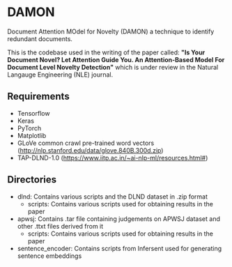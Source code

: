 # DAMON
Document Attention MOdel for Novelty (DAMON) a technique to identify redundant documents.

This is the codebase used in the writing of the paper called: **"Is Your Document Novel? Let Attention Guide You. An Attention-Based Model For Document Level Novelty Detection"** which is under review in the Natural Langauge Engineering (NLE) journal.


## Requirements
- Tensorflow
- Keras
- PyTorch
- Matplotlib
- GLoVe common crawl pre-trained word vectors (http://nlp.stanford.edu/data/glove.840B.300d.zip)
- TAP-DLND-1.0 (https://www.iitp.ac.in/~ai-nlp-ml/resources.html#)

## Directories
- dlnd: Contains various scripts and the DLND dataset in .zip format
    - scripts: Contains various scripts used for obtaining results in the paper
- apwsj: Contains .tar file containing judgements on APWSJ dataset and other .ttxt files derived from it
    - scripts: Contains various scripts used for obtaining results in the paper
- sentence_encoder: Contains scripts from Infersent used for generating sentence embeddings
